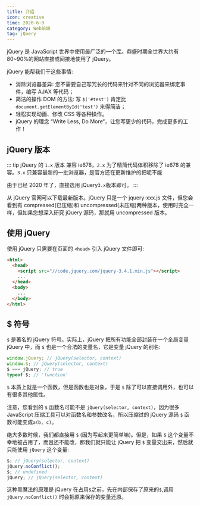 ```yaml
---
title: 介绍
icon: creative
time: 2020-6-9
category: Web前端
tag: jQuery
---
```


jQuery 是 JavaScript 世界中使用最广泛的一个库。鼎盛时期全世界大约有 80~90%的网站直接或间接地使用了 jQuery。

jQuery 能帮我们干这些事情:

- 消除浏览器差异: 您不需要自己写冗长的代码来针对不同的浏览器来绑定事件，编写 AJAX 等代码；
- 简洁的操作 DOM 的方法: 写 `$('#test')` 肯定比 `document.getElementById('test')` 来得简洁；
- 轻松实现动画、修改 CSS 等各种操作。
- jQuery 的理念 “Write Less, Do More“，让您写更少的代码，完成更多的工作！

<!-- more -->

## jQuery 版本

::: tip
jQuery 的 `1.x` 版本 兼容 ie678，`2.x` 为了精简代码体积移除了 ie678 的兼容。`3.x` 只兼容最新的一批浏览器，是官方还在更新维护的把呢不能

由于已经 2020 年了，直接选用 jQuery`3.x`版本即可。
:::

从 jQuery 官网可以下载最新版本。jQuery 只是一个 jquery-xxx.js 文件，但您会看到有 compressed(已压缩)和 uncompressed(未压缩)两种版本，使用时完全一样，但如果您想深入研究 jQuery 源码，那就用 uncompressed 版本。

## 使用 jQuery

使用 jQuery 只需要在页面的 `<head>` 引入 jQuery 文件即可:

```html
<html>
  <head>
    <script src="//code.jquery.com/jquery-3.4.1.min.js"></script>
    ...
  </head>
  <body>
    ...
  </body>
</html>
```

## \$ 符号

`$` 是著名的 jQuery 符号。实际上，jQuery 把所有功能全部封装在一个全局变量 jQuery 中，而 `$` 也是一个合法的变量名，它是变量 jQuery 的别名:

```js
window.jQuery; // jQuery(selector, context)
window.$; // jQuery(selector, context)
$ === jQuery; // true
typeof $; // 'function'
```

`$` 本质上就是一个函数，但是函数也是对象，于是 `$` 除了可以直接调用外，也可以有很多其他属性。

注意，您看到的 `$` 函数名可能不是 `jQuery(selector, context)`，因为很多 JavaScript 压缩工具可以对函数名和参数改名，所以压缩过的 jQuery 源码 `$` 函数可能变成`a(b, c)`。

绝大多数时候，我们都直接用 `$` (因为写起来更简单嘛)。但是，如果 `$` 这个变量不幸地被占用了，而且还不能改，那我们就只能让 jQuery 把 `$` 变量交出来，然后就只能使用 `jQuery` 这个变量:

```js
$; // jQuery(selector, context)
jQuery.noConflict();
$; // undefined
jQuery; // jQuery(selector, context)
```

这种黑魔法的原理是 jQuery 在占用`$`之前，先在内部保存了原来的`$`,调用 `jQuery.noConflict()` 时会把原来保存的变量还原。
